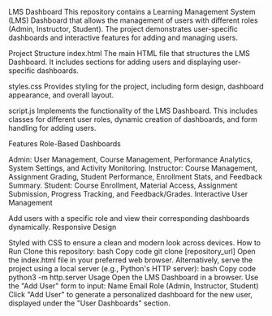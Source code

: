 LMS Dashboard
This repository contains a Learning Management System (LMS) Dashboard that allows the management of users with different roles (Admin, Instructor, Student). The project demonstrates user-specific dashboards and interactive features for adding and managing users.

Project Structure
index.html
The main HTML file that structures the LMS Dashboard. It includes sections for adding users and displaying user-specific dashboards.

styles.css
Provides styling for the project, including form design, dashboard appearance, and overall layout.

script.js
Implements the functionality of the LMS Dashboard. This includes classes for different user roles, dynamic creation of dashboards, and form handling for adding users.

Features
Role-Based Dashboards

Admin: User Management, Course Management, Performance Analytics, System Settings, and Activity Monitoring.
Instructor: Course Management, Assignment Grading, Student Performance, Enrollment Stats, and Feedback Summary.
Student: Course Enrollment, Material Access, Assignment Submission, Progress Tracking, and Feedback/Grades.
Interactive User Management

Add users with a specific role and view their corresponding dashboards dynamically.
Responsive Design

Styled with CSS to ensure a clean and modern look across devices.
How to Run
Clone this repository:
bash
Copy code
git clone [repository_url]
Open the index.html file in your preferred web browser.
Alternatively, serve the project using a local server (e.g., Python's HTTP server):
bash
Copy code
python3 -m http.server
Usage
Open the LMS Dashboard in a browser.
Use the "Add User" form to input:
Name
Email
Role (Admin, Instructor, Student)
Click "Add User" to generate a personalized dashboard for the new user, displayed under the "User Dashboards" section.
